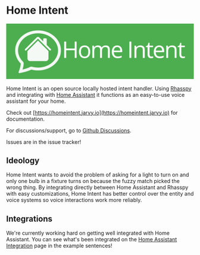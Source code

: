 # Home Intent

![rhasspy advanced profile](/.github/home-intent-logo.png)

Home Intent is an open source locally hosted intent handler. Using [Rhasspy](https://rhasspy.readthedocs.io) and integrating with [Home Assistant](https://www.home-assistant.io/) it functions as an easy-to-use voice assistant for your home.

Check out [https://homeintent.jarvy.io](https://homeintent.jarvy.io) for documentation.

For discussions/support, go to [Github Discussions](https://github.com/JarvyJ/HomeIntent/discussions).

Issues are in the issue tracker!

## Ideology
Home Intent wants to avoid the problem of asking for a light to turn on and only one bulb in a fixture turns on because the fuzzy match picked the wrong thing. By integrating directly between Home Assistant and Rhasspy with easy customizations, Home Intent has better control over the entity and voice systems so voice interactions work more reliably.


## Integrations
We're currently working hard on getting well integrated with Home Assistant. You can see what's been integrated on the [Home Assistant Integration](https://homeintent.jarvy.io/integrations/home-assistant/) page in the example sentences!